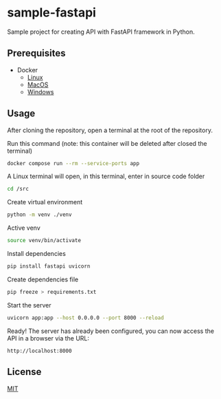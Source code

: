 # sample-fastapi

Sample project for creating API with FastAPI framework in Python.

## Prerequisites

- Docker
    - [Linux](https://docs.docker.com/desktop/install/linux-install/)
    - [MacOS](https://docs.docker.com/desktop/install/mac-install/)
    - [Windows](https://docs.docker.com/desktop/install/windows-install/)

## Usage

After cloning the repository, open a terminal at the root of the repository.

Run this command (note: this container will be deleted after closed the terminal)

```bash
docker compose run --rm --service-ports app
```

A Linux terminal will open, in this terminal, enter in source code folder

```bash
cd /src
```

Create virtual environment

```bash
python -m venv ./venv
```

Active venv

```bash
source venv/bin/activate
```

Install dependencies

```bash
pip install fastapi uvicorn
```

Create dependencies file

```bash
pip freeze > requirements.txt
```

Start the server

```bash
uvicorn app:app --host 0.0.0.0 --port 8000 --reload
```

Ready! The server has already been configured, you can now access the API in a browser via the URL:

```
http://localhost:8000
```

## License

[MIT](https://choosealicense.com/licenses/mit/)
